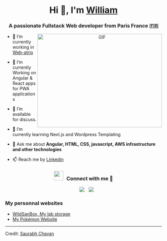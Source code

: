 <h1 align="center">Hi 👋, I'm <a href="https://www.linkedin.com/in/krieg-william/" target="blank">
William</a></h1>
<h3 align="center">A passionate Fullstack Web developer from Paris France 🇫🇷</h3>


<a target="_blank" align="center">
  <img align="right" top="500" height="300" width="400" alt="GIF" src="https://media.giphy.com/media/SWoSkN6DxTszqIKEqv/giphy.gif">
</a>

- 🔭 I’m currently working in <a href="http://web-atrio.com/" target="blank">Web-atrio</a>

- 🌱 I’m currently Working on Angular & React apps for PWA applications

- 🤝 I’m available for discuss.

- 🌱 I’m currently learning Next.js and Wordpress Templating

- 💬 Ask me about **Angular, HTML, CSS, javascript, AWS infrastructure and other technologies**

- 📫 Reach me by <a href="https://www.linkedin.com/in/krieg-william/" target="blank">
Linkedin</a>

<h3 align="center" > <img src="https://media.giphy.com/media/iY8CRBdQXODJSCERIr/giphy.gif" width="30" height="30" style="margin-right: 10px;">Connect with me 🤝 </h3>

<p align="center">

 <div align="center"  class="icons-social" style="margin-left: 10px;">
        <a style="margin-left: 10px;"  target="_blank" href="https://www.linkedin.com/in/krieg-william/">
			<img src="https://img.icons8.com/doodle/40/000000/linkedin--v2.png"></a>
        <a style="margin-left: 10px;" target="_blank" href="https://github.com/WA-WilliamKrieg">
		<img src="https://img.icons8.com/doodle/40/000000/github--v1.png"></a>
      </div>

</p>

### My personnal websites

<!-- BLOG-POST-LIST:START -->

- <a href="https://wildsanbox.com/"> WildSanBox, My lab storage </a>
- <a href="https://pokegraph.com"> My Pokémon Website </a>

---

Credit: [Saurabh Chavan](https://github.com/100rabhcsmc)
